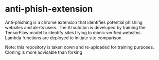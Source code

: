 # anti-phish-extension
Anti-phishing is a chrome extension that identifies potential phishing websites and alerts users. The AI solution is developed by training the TensorFlow model to identify sites trying to mimic verified websites. Lambda functions are deployed to initiate site comparison. <br/>

Note: this repository is taken down and re-uploaded for training purposes. Cloning is more advisable than forking
